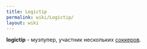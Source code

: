 ```yaml
---
title: Logictip
permalink: wiki/Logictip/
layout: wiki
---
```


**logictip** - музпупер, участник нескольких
[соккеров](соккер "wikilink").
